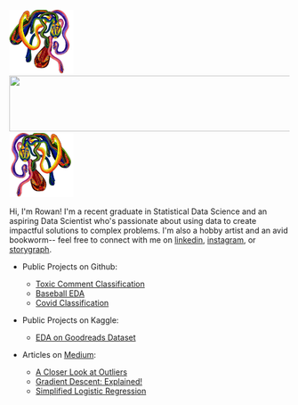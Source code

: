 <img src="rainbow2_transparent.png" width="115" height="115">   <img src="http://i.picasion.com/gl/91/fjNj.gif" width="550" height="100">                              <img src="rainbow1_transparent.png" width="115" height="115">

Hi, I'm Rowan! I'm a recent graduate in Statistical Data Science and an aspiring Data Scientist who's passionate about using data to create impactful solutions to complex problems. I'm also a hobby artist and an avid bookworm-- feel free to connect with me on [linkedin](https://www.linkedin.com/in/rowan-curry/), [instagram](https://www.instagram.com/drawingsofsouls/), or [storygraph](https://app.thestorygraph.com/).

- Public Projects on Github:
  - [Toxic Comment Classification](https://github.com/rowancurry/toxic-comment-svm)
  - [Baseball EDA](https://rowancurry.github.io/baseball/baseball_exploration.html)
  - [Covid Classification](https://github.com/rowancurry/covid-classification)

- Public Projects on Kaggle:
  - [EDA on Goodreads Dataset](https://www.kaggle.com/rowancurry/eda-on-goodreads-dataset/notebook)
  
- Articles on [Medium](https://medium.com/@curryrowan):
  - [A Closer Look at Outliers](https://medium.com/@curryrowan/a-closer-look-at-outliers-58f553ebab2d)
  - [Gradient Descent: Explained!](https://medium.com/@curryrowan/gradient-descent-explained-c3eaa2566c27)
  - [Simplified Logistic Regression](https://medium.com/@curryrowan/simplified-logistic-regression-classification-with-categorical-variables-in-python-1ce50c4b137)
  
